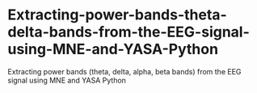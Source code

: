 # Extracting-power-bands-theta-delta-bands-from-the-EEG-signal-using-MNE-and-YASA-Python
Extracting power bands (theta, delta, alpha, beta bands) from the EEG signal using MNE and YASA Python
